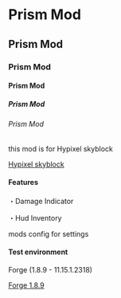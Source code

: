 # Prism Mod
## Prism Mod
### Prism Mod
#### Prism Mod
##### Prism Mod
###### Prism Mod

this mod is for Hypixel skyblock

[Hypixel skyblock](https://hypixel.net/categories/skyblock.194/)


#### Features

・Damage Indicator

・Hud Inventory

mods config for settings


#### Test environment

Forge (1.8.9 - 11.15.1.2318)

[Forge 1.8.9](https://files.minecraftforge.net/net/minecraftforge/forge/index_1.8.9.html)
